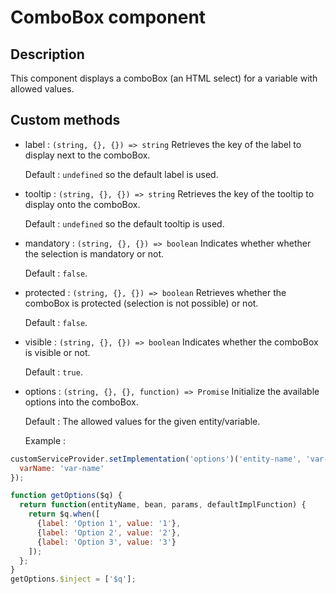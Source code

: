 # ComboBox component

## Description
This component displays a comboBox (an HTML select) for a variable with allowed values.

## Custom methods
* label : `(string, {}, {}) => string` Retrieves the key of the label to display next to the comboBox.

  Default : `undefined` so the default label is used.

* tooltip : `(string, {}, {}) => string` Retrieves the key of the tooltip to display onto the comboBox.

  Default : `undefined` so the default tooltip is used.

* mandatory : `(string, {}, {}) => boolean` Indicates whether whether the selection is mandatory or not.

  Default : `false`.

* protected : `(string, {}, {}) => boolean` Retrieves whether the comboBox is protected (selection is not possible) or not.

  Default : `false`.

* visible : `(string, {}, {}) => boolean` Indicates whether the comboBox is visible or not.

  Default : `true`.

* options : `(string, {}, {}, function) => Promise` Initialize the available options into the comboBox.

  Default : The allowed values for the given entity/variable.

  Example : 
```js
customServiceProvider.setImplementation('options')('entity-name', 'var-combo', getOptions, {
  varName: 'var-name'
});

function getOptions($q) {
  return function(entityName, bean, params, defaultImplFunction) {
    return $q.when([
      {label: 'Option 1', value: '1'},
      {label: 'Option 2', value: '2'},
      {label: 'Option 3', value: '3'}
    ]);
  };
}
getOptions.$inject = ['$q'];
```